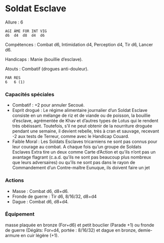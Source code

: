 # Soldat Esclave

Allure : 6

	AGI	ÂME	FOR	INT	VIG
	d6	d4	d8	d4	d6

Compétences : Combat d6, Intimidation d4, Perception d4, Tir d6, Lancer d6.

Handicaps : Manie (bouillie d’esclave).

Atouts : Combatif (drogues anti-douleur).

	PAR	RES
	6	6 (1)

### Capacités spéciales
- Combatif : +2 pour annuler Secoué.
- Esprit drogué : Le régime alimentaire journalier d’un Soldat Esclave consiste en un mélange de riz et de viande ou de poisson, la bouillie d’esclave, agrémentée de Khav et d’autres types de Lotus qui le rendent très obéissant. Toutefois, s’il ne peut obtenir de la nourriture droguée pendant une semaine, il devient rebelle, très à cran et sauvage, recevant -2 aux tests de Terreur, comme avec le Handicap Couard.
- Faible Moral : Les Soldats Esclaves tricarniens ne sont pas connus pour leur courage au combat. A chaque fois qu’un groupe de Soldats Esclaves Extra tire un deux comme Carte d’Action et qu’ils n’ont pas un avantage flagrant (c.a.d. qu’ils ne sont pas beaucoup plus nombreux que leurs adversaires) ou qu’ils ne sont pas dans le rayon de Commandement d’un Contre-maître Eunuque, ils doivent faire un jet

### Actions
- Masse : Combat d6, d8+d6.
- Fronde de guerre : Tir d6, 8/16/32, d8+d4
- Dague : Combat d6, d8+d4.

### Équipement
masse plaquée en bronze (For+d6) et petit bouclier (Parade +1) ou fronde de guerre (Dégâts: For+d4, portée : 8/16/32) et dague en bronze, demie-armure en cuir légère (+1).
